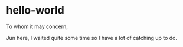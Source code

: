 # hello-world

To whom it may concern,

Jun here, I waited quite some time so I have a lot of catching up to do.
